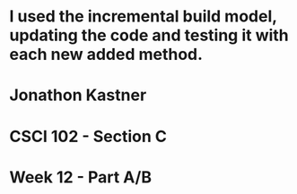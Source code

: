 # I used the incremental build model, updating the code and testing it with each new added method.
# Jonathon Kastner
# CSCI 102 - Section C
# Week 12 - Part A/B
